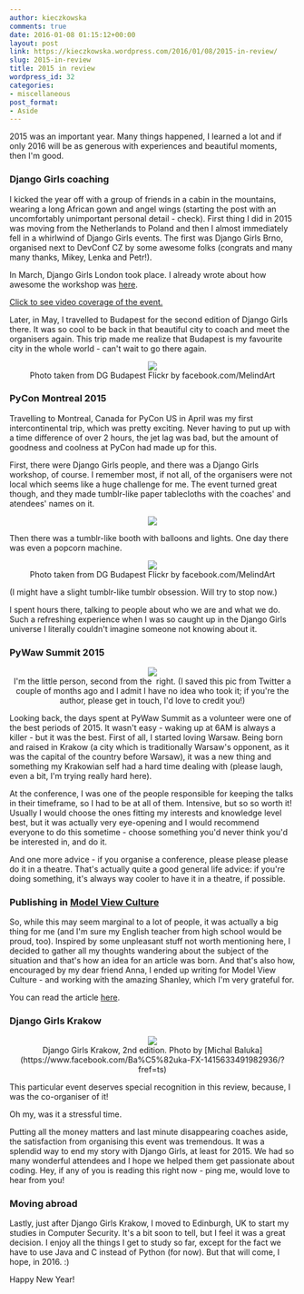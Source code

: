 ```yaml
---
author: kieczkowska
comments: true
date: 2016-01-08 01:15:12+00:00
layout: post
link: https://kieczkowska.wordpress.com/2016/01/08/2015-in-review/
slug: 2015-in-review
title: 2015 in review
wordpress_id: 32
categories:
- miscellaneous
post_format:
- Aside
---
```


2015 was an important year. Many things happened, I learned a lot and if only 2016 will be as generous with experiences and beautiful moments, then I'm good.


### Django Girls coaching

I kicked the year off with a group of friends in a cabin in the mountains, wearing a long African gown and angel wings (starting the post with an uncomfortably unimportant personal detail - check). First thing I did in 2015 was moving from the Netherlands to Poland and then I almost immediately fell in a whirlwind of Django Girls events. The first was Django Girls Brno, organised next to DevConf CZ by some awesome folks (congrats and many many thanks, Mikey, Lenka and Petr!).

In March, Django Girls London took place. I already wrote about how awesome the workshop was [here](https://kieczkowska.wordpress.com/2015/03/24/djangogirls-london/).

[Click to see video coverage of the event.](https://vimeo.com/139559758)

Later, in May, I travelled to Budapest for the second edition of Django Girls there. It was so cool to be back in that beautiful city to coach and meet the organisers again. This trip made me realize that Budapest is my favourite city in the whole world - can't wait to go there again.

<p align="center"> <img src="https://kieczkowska.files.wordpress.com/2016/01/screen-shot-2016-01-05-at-11-35-23.png"><br>Photo taken from DG Budapest Flickr by facebook.com/MelindArt</p>


### PyCon Montreal 2015

Travelling to Montreal, Canada for PyCon US in April was my first intercontinental trip, which was pretty exciting. Never having to put up with a time difference of over 2 hours, the jet lag was bad, but the amount of goodness and coolness at PyCon had made up for this.

First, there were Django Girls people, and there was a Django Girls workshop, of course. I remember most, if not all, of the organisers were not local which seems like a huge challenge for me. The event turned great though, and they made tumblr-like paper tablecloths with the coaches' and atendees' names on it.

<p align="center"><img src="https://kieczkowska.files.wordpress.com/2016/01/screen-shot-2016-01-08-at-01-07-59.png"></p>

Then there was a tumblr-like booth with balloons and lights. One day there was even a popcorn machine.
<p align="center"><img src="https://kieczkowska.files.wordpress.com/2016/01/zdjecca8cie-8.jpg?w=1024"><br> Photo taken from DG Budapest Flickr by facebook.com/MelindArt</p>

(I might have a slight tumblr-like tumblr obsession. Will try to stop now.)

I spent hours there, talking to people about who we are and what we do. Such a refreshing experience when I was so caught up in the Django Girls universe I literally couldn't imagine someone not knowing about it.


### PyWaw Summit 2015

<p align="center"><img src="https://kieczkowska.files.wordpress.com/2016/01/zdjecca8cie.png"><br> I'm the little person, second from the  right. (I saved this pic from Twitter a couple of months ago and I admit I have no idea who took it; if you're the author, please get in touch, I'd love to credit you!)</p>

Looking back, the days spent at PyWaw Summit as a volunteer were one of the best periods of 2015. It wasn't easy - waking up at 6AM is always a killer - but it was the best. First of all, I started loving Warsaw. Being born and raised in Krakow (a city which is traditionally Warsaw's opponent, as it was the capital of the country before Warsaw), it was a new thing and something my Krakowian self had a hard time dealing with (please laugh, even a bit, I'm trying really hard here).

At the conference, I was one of the people responsible for keeping the talks in their timeframe, so I had to be at all of them. Intensive, but so so worth it! Usually I would choose the ones fitting my interests and knowledge level best, but it was actually very eye-opening and I would recommend everyone to do this sometime - choose something you'd never think you'd be interested in, and do it.

And one more advice - if you organise a conference, please please please do it in a theatre. That's actually quite a good general life advice: if you're doing something, it's always way cooler to have it in a theatre, if possible.


### Publishing in [Model View Culture](https://modelviewculture.com/)

So, while this may seem marginal to a lot of people, it was actually a big thing for me (and I'm sure my English teacher from high school would be proud, too). Inspired by some unpleasant stuff not worth mentioning here, I decided to gather all my thoughts wandering about the subject of the situation and that's how an idea for an article was born. And that's also how, encouraged by my dear friend Anna, I ended up writing for Model View Culture - and working with the amazing Shanley, which I'm very grateful for.

You can read the article [here](https://modelviewculture.com/pieces/how-the-glorification-of-software-developers-compromises-tech-companies).


### Django Girls Krakow

<p align="center"><img src="https://kieczkowska.files.wordpress.com/2016/01/11952037_732634123528727_8192323533552205588_n.jpg"><br> Django Girls Krakow, 2nd edition. Photo by [Michal Baluka](https://www.facebook.com/Ba%C5%82uka-FX-1415633491982936/?fref=ts)</p>

This particular event deserves special recognition in this review, because, <insert fanfares> I was the co-organiser of it!

Oh my, was it a stressful time.

Putting all the money matters and last minute disappearing coaches aside, the satisfaction from organising this event was tremendous. It was a splendid way to end my story with Django Girls, at least for 2015. We had so many wonderful attendees and I hope we helped them get passionate about coding. Hey, if any of you is reading this right now - ping me, would love to hear from you!


### Moving abroad

Lastly, just after Django Girls Krakow, I moved to Edinburgh, UK to start my studies in Computer Security. It's a bit soon to tell, but I feel it was a great decision. I enjoy all the things I get to study so far, except for the fact we have to use Java and C instead of Python (for now). But that will come, I hope, in 2016. :)



Happy New Year!
